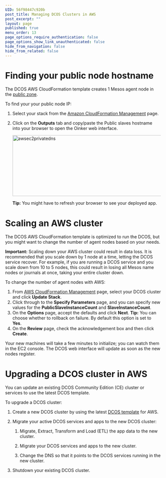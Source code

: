 ```yaml
---
UID: 56f98447c920b
post_title: Managing DCOS Clusters in AWS
post_excerpt: ""
layout: page
published: true
menu_order: 13
page_options_require_authentication: false
page_options_show_link_unauthenticated: false
hide_from_navigation: false
hide_from_related: false
---
```

# Finding your public node hostname

The DCOS AWS CloudFormation template creates 1 Mesos agent node in the [public zone][1].

To find your your public node IP:

1.  Select your stack from the <a href="https://console.aws.amazon.com/cloudformation/home" target="_blank">Amazon CloudFormation Management</a> page.

2.  Click on the **Outputs** tab and copy/paste the Public slaves hostname into your browser to open the Oinker web interface.
    
    <a href="/wp-content/uploads/2015/12/awsec2privatedns.png" rel="attachment wp-att-1496"><img src="/wp-content/uploads/2015/12/awsec2privatedns-800x197.png" alt="awsec2privatedns" width="800" height="197" class="alignnone size-large wp-image-1496" /></a>
    
    **Tip:** You might have to refresh your browser to see your deployed app.

# Scaling an AWS cluster

The DCOS AWS CloudFormation template is optimized to run the DCOS, but you might want to change the number of agent nodes based on your needs.

**Important:** Scaling down your AWS cluster could result in data loss. It is recommended that you scale down by 1 node at a time, letting the DCOS service recover. For example, if you are running a DCOS service and you scale down from 10 to 5 nodes, this could result in losing all Mesos name nodes or journals at once, taking your entire cluster down.

To change the number of agent nodes with AWS:

1.  From <a href="https://console.aws.amazon.com/cloudformation/home" target="blank">AWS CloudFormation Management</a> page, select your DCOS cluster and click **Update Stack**.
2.  Click through to the **Specify Parameters** page, and you can specify new values for the **PublicSlaveInstanceCount** and **SlaveInstanceCount**.
3.  On the **Options** page, accept the defaults and click **Next**. **Tip:** You can choose whether to rollback on failure. By default this option is set to **Yes**.
4.  On the **Review** page, check the acknowledgement box and then click **Create**.

Your new machines will take a few minutes to initialize; you can watch them in the EC2 console. The DCOS web interface will update as soon as the new nodes register.

# Upgrading a DCOS cluster in AWS

You can update an existing DCOS Community Edition (CE) cluster or services to use the latest DCOS template.

To upgrade a DCOS cluster:

1.  Create a new DCOS cluster by using the latest [DCOS template][2] for AWS.

2.  Migrate your active DCOS services and apps to the new DCOS cluster:
    
    1.  Migrate, Extract, Transform and Load (ETL) the app data to the new cluster.
    
    2.  Migrate your DCOS services and apps to the new cluster.
    
    3.  Change the DNS so that it points to the DCOS services running in the new cluster.

3.  Shutdown your existing DCOS cluster.

 [1]: /overview/security/#scrollNav-3
 [2]: /administration/installing/installing-community-edition/awscluster/